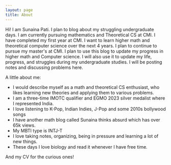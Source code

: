 ```yaml
---
layout: page
title: About
---
```



Hi! I am Sunaina Pati. I plan to blog about my struggling undergraduate days. I am currently pursuing mathematics and Theoretical CS at CMI. I have completed my first year at CMI. I want to learn higher math and theoretical computer science over the next 4 years. I plan to continue to pursue my master's at CMI. I plan to use this blog to update my progress in higher math and Computer science. I will also use it to update my life, progress, and struggles during my undergraduate studies. I will be posting notes and discussing problems here. 

A little about me:
- I would describe myself as a math and theoretical CS enthusiast, who likes learning new theories and applying them to various problems. 
- I am a three-time IMOTC qualifier and EGMO 2023 silver medalist where I represented India.
- I love listening to K-Pop, Indian Indies, J-Pop and some 2010s bollywood songs
- I have another math blog called Sunaina thinks absurd which has over 65k views.
- My MBTI type is INTJ-T 
- I love taking notes, organizing, being in pressure and learning a lot of new things.
- These days I love biology and read it whenever I have free time.

And my CV for the curious ones! 
